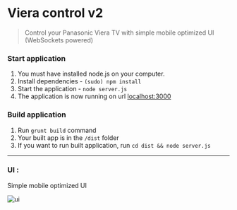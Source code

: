 # Viera control v2 #
> Control your Panasonic Viera TV with simple mobile optimized UI (WebSockets powered)

### Start application ###

1. You must have installed node.js on your computer.
2. Install dependencies - `(sudo) npm install`
3. Start the application - `node server.js`
4. The application is now running on url [localhost:3000](http://localhost:3000)


### Build application ###

1. Run `grunt build` command
2. Your built app is in the `/dist` folder
3. If you want to run built application, run `cd dist && node server.js`

_ _ _ 
### UI : ###

Simple mobile optimized UI

![ui](http://media.matiss.sk/viera-control-screen.png)
